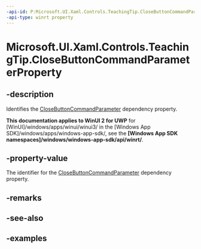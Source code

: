```yaml
---
-api-id: P:Microsoft.UI.Xaml.Controls.TeachingTip.CloseButtonCommandParameterProperty
-api-type: winrt property
---
```


# Microsoft.UI.Xaml.Controls.TeachingTip.CloseButtonCommandParameterProperty

<!--
public static Windows.UI.Xaml.DependencyProperty CloseButtonCommandParameterProperty { get; }
-->

## -description

Identifies the [CloseButtonCommandParameter](teachingtip_closebuttoncommandparameter.md) dependency property.

**This documentation applies to WinUI 2 for UWP** for [WinUI]/windows/apps/winui/winui3/ in the [Windows App SDK]/windows/apps/windows-app-sdk/, see the **[Windows App SDK namespaces]/windows/windows-app-sdk/api/winrt/**.

## -property-value

The identifier for the [CloseButtonCommandParameter](teachingtip_closebuttoncommandparameter.md) dependency property.

## -remarks

## -see-also

## -examples

